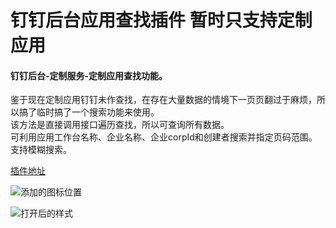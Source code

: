 # 钉钉后台应用查找插件 暂时只支持定制应用

#### 钉钉后台-定制服务-定制应用查找功能。
鉴于现在定制应用钉钉未作查找，在存在大量数据的情境下一页页翻过于麻烦，所以搞了临时搞了一个搜索功能来使用。<br />
该方法是直接调用接口遍历查找，所以可查询所有数据。<br />
可利用应用工作台名称、企业名称、企业corpId和创建者搜索并指定页码范围。<br />
支持模糊搜索。

<a href="https://greasyfork.org/zh-CN/scripts/420174-%E9%92%89%E9%92%89%E5%90%8E%E5%8F%B0%E5%AE%9A%E5%88%B6%E5%BA%94%E7%94%A8%E6%9F%A5%E6%89%BE" target="_blank">插件地址</a>

![添加的图标位置](https://greasyfork.s3.us-east-2.amazonaws.com/h74gf2qvcc5jysgnqqcz4jvjtbu7)

![打开后的样式](https://greasyfork.s3.us-east-2.amazonaws.com/e63h2gapyz0bthkcieps93xuce7z)
